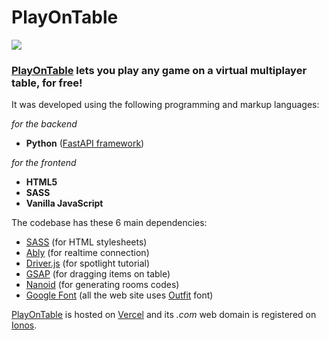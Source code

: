 # PlayOnTable

[![](https://gwu0gmqhaw3wrynk.public.blob.vercel-storage.com/other/thumbnail.png)](https://playontable.com/)

### [PlayOnTable](https://playontable.com/) lets you play any game on a virtual multiplayer table, for free!

It was developed using the following programming and markup languages:

*for the backend*

- **Python** ([FastAPI framework](https://fastapi.tiangolo.com/))

*for the frontend*

- **HTML5**
- **SASS**
- **Vanilla JavaScript**

The codebase has these 6 main dependencies:

- [SASS](https://sass-lang.com/) (for HTML stylesheets)
- [Ably](https://ably.com/) (for realtime connection)
- [Driver.js](https://driverjs.com/) (for spotlight tutorial)
- [GSAP](https://gsap.com/) (for dragging items on table)
- [Nanoid](https://www.npmjs.com/package/nanoid) (for generating rooms codes)
- [Google Font](https://fonts.google.com/) (all the web site uses [Outfit](https://fonts.google.com/specimen/Outfit) font)

[PlayOnTable](https://playontable.com/) is hosted on [Vercel](https://vercel.com/) and its *.com* web domain is registered on [Ionos](https://www.ionos.it/).